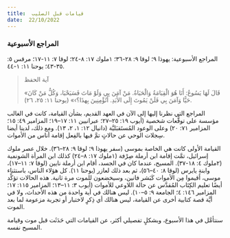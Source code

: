 ```yaml
---
title:  قيامات قبل الصليب
date:  22/10/2022
---
```


### المراجع الأسبوعية
المراجع الأسبوعية: يهوذا ٩؛ لوقا ٩: ٢٨-٣٦؛ ١ملوك ١٧: ٨-٢٤؛ لوقا ٧: ١١-١٧؛ مرقس ٥: ٣٥-٤٣؛ يوحنا ١١: ١-٤٤.

> <p>آية الحفظ</p>
> «قَالَ لَهَا يَسُوعُ: أَنَا هُوَ الْقِيَامَةُ وَالْحَيَاةُ. مَنْ آمَنَ بِي وَلَوْ مَاتَ فَسَيَحْيَا، وَكُلُّ مَنْ كَانَ حَيًّا وَآمَنَ بِي فَلَنْ يَمُوتَ إِلَى الأَبَدِ. أَتُؤْمِنِينَ بِهذَا؟›» (يوحنا ١١: ٢٥، ٢٦).

المراجع التي نظرنا إليها إلى الآن في العهد القديم، بشأن القيامة، كانت في الغالب مؤسسة على توقُّعات شخصية (أيوب ١٩: ٢٥–٢٧؛ عبرانيين ١١: ١٧–١٩؛ المزامير ٤٩: ١٥؛ المزامير ٧١: ٢٠) وعلى الوعود المُستَقبَليَّة (دانيال ١٢: ١، ٢، ١٣). ومع ذلك، لدينا أيضا سِجلات الوحي عن حالاتٍ تمَّ فيها بالفِعل إقامة أناس من الأموات.

القيامة الأولى كانت هي الخاصة بموسى (سفر يهوذا ٩؛ لوقا ٩: ٢٨–٣٦). خلال عصر ملوك إسرائيل، تمَّت إقامة ابن أرملة صِرْفة (١ملوك ١٧: ٨–٢٤) كذلك ابن المرأة الشونمية (٢ملوك ٤: ١٨-٣٧). المسيح، عندما كان في الجسد، أقام ابن أرملة نايين (لوقا ٧: ١١–١٧)، وابنة يايرس (لوقا ٨: ٤٠–٥٦)، ثم بعد ذلك لعازر (يوحنا ١١). كل هؤلاء الناس، باستثناء موسى، اُقيموا مِن الأموات كَبَشر فانين، وسيخضعون للموت مرة ثانية. هذه الحالات تؤكِّد أيضًا تعليم الكِتَاب المُقدَّس عن حالة اللاوعي للأموات (أيوب ٣: ١١–١٣؛ المزامير ١١٥: ١٧؛ المزامير ١٤٦: ٤؛ الجامعة ٩: ٥–١٠). ليس هنالك في أية واحدة من هذه الأحداث، ولا في أيَّة قصة كتابية أخرى عن القيامة، ليس هنالك أي ذِكرٍ لاختبار أو تجربة مزعومة لما بعد الموت.

سنتأمَّل في هذا الأسبوع، وبشكلٍ تفصيلي أكثر، عن القيامات التي حَدَثَت قبل موت وقيامة المسيح نفسه.